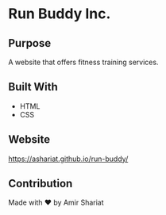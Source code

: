 # Run Buddy Inc.

## Purpose
A website that offers fitness training services.

## Built With
* HTML
* CSS

## Website
https://ashariat.github.io/run-buddy/

## Contribution
Made with ❤️ by Amir Shariat
